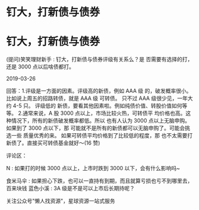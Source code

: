 # 钉大，打新债与债券

# 钉大，打新债与债券

(提问)笑笑理财新手 : 钉大，打新债与债券评级有关系么？是 否需要有选择的打，还是 3000 点以后啥债都打。

2019-03-26

回答：1.评级是一方面的因素。评级高的新债，例如 AAA 级 的，破发概率很小。比如说上周五的招路转债，就是 AAA 级 可转债。 只不过 AAA 级很少见，一年大约 4-5 只。 评级低的 新债，要看其他因素啦。例如纯债价值、转股价值如何等 等。 2.通常来说，A 股 3000 点以上，市场比较火热，可转债平 均价格也高。这种情况下，所有的新债破发概率都低。所以 也有人认为 3000 点以上无脑申购。 如果到了 3000 点以下，那 可能就不是所有的新债都可以无脑申购了。可能会挑选一些 质量优秀的来。 如果可转债平均价格到了比较低的程度，那 也不太需要打新债了。直接买可转债基金就好～(16 赞)

评论区：

N : 如果打的时候 3000 点以上，上市时跌到 3000 以下，会有什么影响吗~

食米马伞 : 如果担心下跌，也可以一直持有到期，而且就算亏损也亏不到哪里去，百来块钱 蓝色小溪 : 3A 级是不是可以上市后长期持呢？

关注公众号"懒人找资源"，星球资源一站式服务